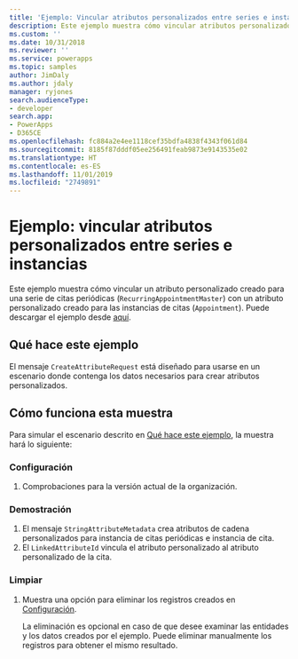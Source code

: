 ```yaml
---
title: 'Ejemplo: Vincular atributos personalizados entre series e instancias(Common Data Service) | Microsoft Docs'
description: Este ejemplo muestra cómo vincular atributos personalizados entre series e instancias.
ms.custom: ''
ms.date: 10/31/2018
ms.reviewer: ''
ms.service: powerapps
ms.topic: samples
author: JimDaly
ms.author: jdaly
manager: ryjones
search.audienceType:
- developer
search.app:
- PowerApps
- D365CE
ms.openlocfilehash: fc884a2e4ee1118cef35bdfa4838f4343f061d84
ms.sourcegitcommit: 8185f87dddf05ee256491feab9873e9143535e02
ms.translationtype: HT
ms.contentlocale: es-ES
ms.lasthandoff: 11/01/2019
ms.locfileid: "2749891"
---
```

# <a name="sample-link-custom-attributes-between-series-and-instances"></a>Ejemplo: vincular atributos personalizados entre series e instancias

Este ejemplo muestra cómo vincular un atributo personalizado creado para una serie de citas periódicas (`RecurringAppointmentMaster`) con un atributo personalizado creado para las instancias de citas (`Appointment`). Puede descargar el ejemplo desde [aquí](https://github.com/Microsoft/PowerApps-Samples/tree/master/cds/orgsvc/C%23/LinkAttributes).

## <a name="what-this-sample-does"></a>Qué hace este ejemplo

El mensaje `CreateAttributeRequest` está diseñado para usarse en un escenario donde contenga los datos necesarios para crear atributos personalizados.

## <a name="how-this-sample-works"></a>Cómo funciona esta muestra

Para simular el escenario descrito en [Qué hace este ejemplo](#what-this-sample-does), la muestra hará lo siguiente:

### <a name="setup"></a>Configuración

1. Comprobaciones para la versión actual de la organización.

### <a name="demonstrate"></a>Demostración

1. El mensaje `StringAttributeMetadata` crea atributos de cadena personalizados para instancia de citas periódicas e instancia de cita.
2. El `LinkedAttributeId` vincula el atributo personalizado al atributo personalizado de la cita.

### <a name="clean-up"></a>Limpiar

1. Muestra una opción para eliminar los registros creados en [Configuración](#setup).

    La eliminación es opcional en caso de que desee examinar las entidades y los datos creados por el ejemplo. Puede eliminar manualmente los registros para obtener el mismo resultado.
